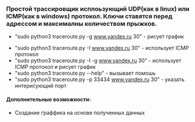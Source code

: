 ### Простой трассировщик исплоьзующий UDP(как в linux) или ICMP(как в windows) протокол. Ключи ставятся перед адрессом и максималны количеством прыжков.
+ "sudo python3 traceroute.py -g www.yandex.ru 30" - рисует график
* "sudo python3 traceroute.py -I www.yandex.ru 30" - использует ICMP протокол
* "sudo python3 traceroute.py -I -g www.yandex.ru 30" - использует ICMP протокол и рисует график
* "sudo python3 traceroute.py --help" - вызывает помошь
* "sudo python3 traceroute.py -p 33434 www.yandex.ru 30" - указать интерисующий порт

#### Дополнительные возможности:
* Создание граффика на основе полученных данных
